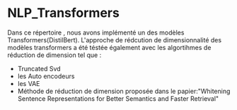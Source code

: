 # NLP_Transformers
Dans ce répertoire , nous avons implémenté un des modèles Transformers(DistilBert). 
L'approche de rédcution de dimensionnalité des modèles transformers a été téstée également avec les algortihmes de réduction de dimension tel que :
- Truncated Svd
- les Auto encodeurs
- les VAE
- Méthode de réduction de dimension proposée dans le papier:"Whitening Sentence Representations for Better Semantics and Faster Retrieval"
